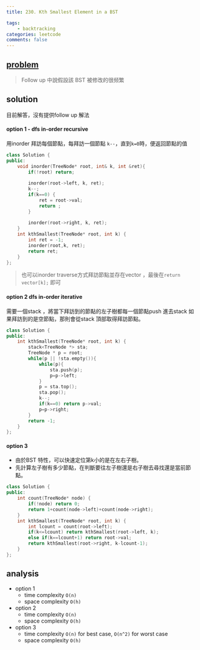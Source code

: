 ```yaml
---
title: 230. Kth Smallest Element in a BST

tags:  
    - backtracking
categories: leetcode
comments: false
---
```



## [problem](https://leetcode.com/problems/kth-smallest-element-in-a-bst/)

> Follow up 中說假設該 BST 被修改的很频繁

## solution

目前解答，沒有提供follow up 解法

#### option 1 - dfs in-order recursive
用inorder 拜訪每個節點，每拜訪一個節點 `k--`，直到`k=0`時，便返回節點的值

```c++
class Solution {
public:
    void inorder(TreeNode* root, int& k, int &ret){
        if(!root) return;
        
        inorder(root->left, k, ret);
        k--;
        if(k==0) {
            ret = root->val;
            return ;
        }
        
        inorder(root->right, k, ret);
    }
    int kthSmallest(TreeNode* root, int k) {
        int ret = -1;
        inorder(root,k, ret);
        return ret;
    }
};
```
> 也可以inorder traverse方式拜訪節點並存在vector ，最後在`return vector[k];` 即可


#### option 2 dfs in-order iterative
需要一個stack ，將當下拜訪到的節點的左子樹都每一個節點push 進去stack
如果拜訪到的是空節點，那則會從stack 頂部取得拜訪節點。


```c++
class Solution {
public:
    int kthSmallest(TreeNode* root, int k) {
        stack<TreeNode *> sta;
        TreeNode * p = root;
        while(p || !sta.empty()){
            while(p){
                sta.push(p);
                p=p->left;
            }
            p = sta.top();
            sta.pop();
            k--;
            if(k==0) return p->val;
            p=p->right;
        }
        return -1;
    }
};
```

#### option 3 
- 由於BST 特性，可以快速定位第k小的是在左右子樹。
- 先計算左子樹有多少節點，在判斷要往左子樹還是右子樹去尋找還是當前節點。

```c++
class Solution {
public:
    int count(TreeNode* node) {
        if(!node) return 0;
        return 1+count(node->left)+count(node->right);
    }
    int kthSmallest(TreeNode* root, int k) {
        int lcount = count(root->left);
        if(k<=lcount) return kthSmallest(root->left, k);
        else if(k==lcount+1) return root->val;
        return kthSmallest(root->right, k-lcount-1);
    }
};
```
## analysis
- option 1
    - time complexity `O(n)` 
    - space complexity `O(h)`
- option 2
    - time complexity `O(n)` 
    - space complexity `O(h)`
- option 3
    - time complexity `O(n)` for best case, `O(n^2)` for worst case
    - space complexity `O(h)`